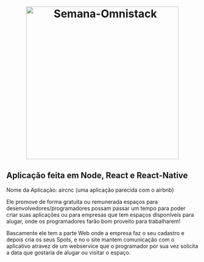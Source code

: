 <h1 align="center">
    <img alt="Semana-Omnistack" src="https://arturkilldragon.files.wordpress.com/2019/06/omnistack-wallpaper-1920x1080.png" width="400px" />
</h1>

## Aplicação feita em Node, React e React-Native ##

Nome da Aplicação: aircnc (uma aplicação parecida com o airbnb)

Ele promove de forma gratuita ou remunerada espaços para desenvolvedores/programadores possam passar um tempo para poder criar suas aplicações ou para empresas que tem espaços disponíveis para alugar, onde os programadores farão bom proveito para trabalharem!

Bascamente ele tem a parte Web onde a empresa faz o seu cadastro e depois cria os seus Spots, e no o site mantem comunicação com o aplicativo atravez de um webservice que o programador por sua vez solicita a data que gostaria de alugar ou visitar o espaço.
